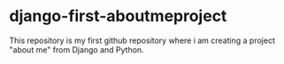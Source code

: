 # django-first-aboutmeproject
This repository is my first github repository where i am creating a project "about me" from Django and Python. 
